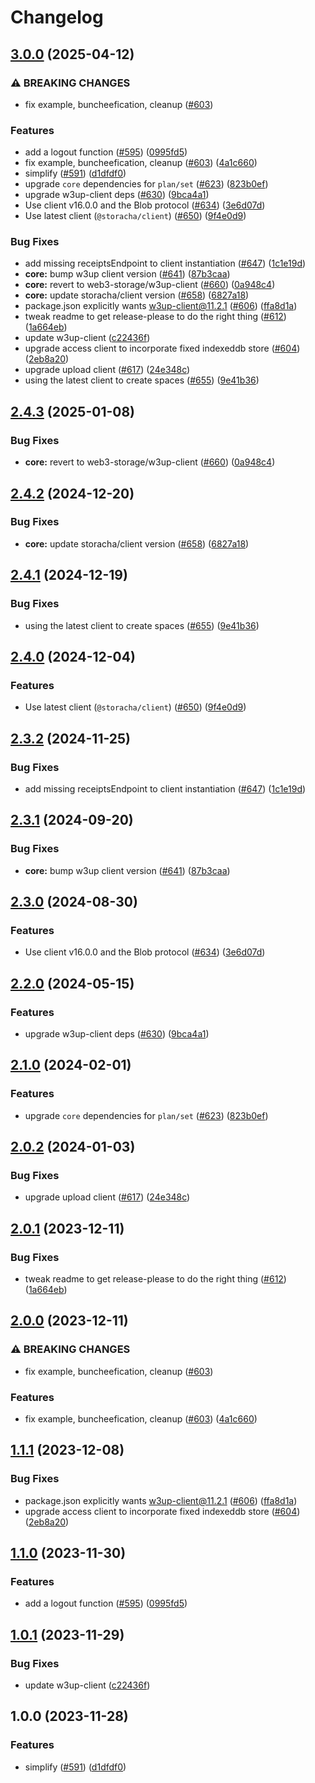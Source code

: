 # Changelog

## [3.0.0](https://github.com/o-c-foundation/Open-Drive-/compare/core-v2.4.3...core-v3.0.0) (2025-04-12)


### ⚠ BREAKING CHANGES

* fix example, buncheefication, cleanup ([#603](https://github.com/o-c-foundation/Open-Drive-/issues/603))

### Features

* add a logout function  ([#595](https://github.com/o-c-foundation/Open-Drive-/issues/595)) ([0995fd5](https://github.com/o-c-foundation/Open-Drive-/commit/0995fd525a3be7f5224af845dbd7ffcb76450c63))
* fix example, buncheefication, cleanup ([#603](https://github.com/o-c-foundation/Open-Drive-/issues/603)) ([4a1c660](https://github.com/o-c-foundation/Open-Drive-/commit/4a1c6602041c5b9053378655dbc8382519184221))
* simplify ([#591](https://github.com/o-c-foundation/Open-Drive-/issues/591)) ([d1dfdf0](https://github.com/o-c-foundation/Open-Drive-/commit/d1dfdf0bc015e8204db216278990d9c260fc7132))
* upgrade `core` dependencies for `plan/set` ([#623](https://github.com/o-c-foundation/Open-Drive-/issues/623)) ([823b0ef](https://github.com/o-c-foundation/Open-Drive-/commit/823b0ef04a874ef3d5664d84b6b3611dbea95a18))
* upgrade w3up-client deps ([#630](https://github.com/o-c-foundation/Open-Drive-/issues/630)) ([9bca4a1](https://github.com/o-c-foundation/Open-Drive-/commit/9bca4a1c4d5d4d24cc8cbd4741a05fb8bc5422f2))
* Use client v16.0.0 and the Blob protocol ([#634](https://github.com/o-c-foundation/Open-Drive-/issues/634)) ([3e6d07d](https://github.com/o-c-foundation/Open-Drive-/commit/3e6d07deb94a740c28de52928f107850a78eb8af))
* Use latest client (`@storacha/client`) ([#650](https://github.com/o-c-foundation/Open-Drive-/issues/650)) ([9f4e0d9](https://github.com/o-c-foundation/Open-Drive-/commit/9f4e0d91bc0eb6bd8530955a7843e7c29b442914))


### Bug Fixes

* add missing receiptsEndpoint to client instantiation ([#647](https://github.com/o-c-foundation/Open-Drive-/issues/647)) ([1c1e19d](https://github.com/o-c-foundation/Open-Drive-/commit/1c1e19dd5613cde6b102eb83997911324f854d1f))
* **core:** bump w3up client version ([#641](https://github.com/o-c-foundation/Open-Drive-/issues/641)) ([87b3caa](https://github.com/o-c-foundation/Open-Drive-/commit/87b3caa9e9cfb8da4d05a7d962765ef6aea05b57))
* **core:** revert to web3-storage/w3up-client ([#660](https://github.com/o-c-foundation/Open-Drive-/issues/660)) ([0a948c4](https://github.com/o-c-foundation/Open-Drive-/commit/0a948c4f58af06ffeea1506690a8090df338ba7b))
* **core:** update storacha/client version ([#658](https://github.com/o-c-foundation/Open-Drive-/issues/658)) ([6827a18](https://github.com/o-c-foundation/Open-Drive-/commit/6827a1872a12686bcf1d582f95585e3a9313e5a9))
* package.json explicitly wants w3up-client@11.2.1 ([#606](https://github.com/o-c-foundation/Open-Drive-/issues/606)) ([ffa8d1a](https://github.com/o-c-foundation/Open-Drive-/commit/ffa8d1a81faf5a6069bd816c5c0d71cc3c65f1ba))
* tweak readme to get release-please to do the right thing ([#612](https://github.com/o-c-foundation/Open-Drive-/issues/612)) ([1a664eb](https://github.com/o-c-foundation/Open-Drive-/commit/1a664eb33f40a085c48de872481de0a139832c68))
* update w3up-client ([c22436f](https://github.com/o-c-foundation/Open-Drive-/commit/c22436f34135cd8681af10845813e3cb550ad162))
* upgrade access client to incorporate fixed indexeddb store ([#604](https://github.com/o-c-foundation/Open-Drive-/issues/604)) ([2eb8a20](https://github.com/o-c-foundation/Open-Drive-/commit/2eb8a20597b38d831afb323a31d88ab499d2d662))
* upgrade upload client ([#617](https://github.com/o-c-foundation/Open-Drive-/issues/617)) ([24e348c](https://github.com/o-c-foundation/Open-Drive-/commit/24e348ce2451a9feb1b8cb5918a7d2f0a63a20b6))
* using the latest client to create spaces ([#655](https://github.com/o-c-foundation/Open-Drive-/issues/655)) ([9e41b36](https://github.com/o-c-foundation/Open-Drive-/commit/9e41b363b1646685a21a7441471d897bed9f4c2c))

## [2.4.3](https://github.com/storacha/w3ui/compare/core-v2.4.2...core-v2.4.3) (2025-01-08)


### Bug Fixes

* **core:** revert to web3-storage/w3up-client ([#660](https://github.com/storacha/w3ui/issues/660)) ([0a948c4](https://github.com/storacha/w3ui/commit/0a948c4f58af06ffeea1506690a8090df338ba7b))

## [2.4.2](https://github.com/storacha/w3ui/compare/core-v2.4.1...core-v2.4.2) (2024-12-20)


### Bug Fixes

* **core:** update storacha/client version ([#658](https://github.com/storacha/w3ui/issues/658)) ([6827a18](https://github.com/storacha/w3ui/commit/6827a1872a12686bcf1d582f95585e3a9313e5a9))

## [2.4.1](https://github.com/storacha/w3ui/compare/core-v2.4.0...core-v2.4.1) (2024-12-19)


### Bug Fixes

* using the latest client to create spaces ([#655](https://github.com/storacha/w3ui/issues/655)) ([9e41b36](https://github.com/storacha/w3ui/commit/9e41b363b1646685a21a7441471d897bed9f4c2c))

## [2.4.0](https://github.com/storacha/w3ui/compare/core-v2.3.2...core-v2.4.0) (2024-12-04)


### Features

* Use latest client (`@storacha/client`) ([#650](https://github.com/storacha/w3ui/issues/650)) ([9f4e0d9](https://github.com/storacha/w3ui/commit/9f4e0d91bc0eb6bd8530955a7843e7c29b442914))

## [2.3.2](https://github.com/storacha/w3ui/compare/core-v2.3.1...core-v2.3.2) (2024-11-25)


### Bug Fixes

* add missing receiptsEndpoint to client instantiation ([#647](https://github.com/storacha/w3ui/issues/647)) ([1c1e19d](https://github.com/storacha/w3ui/commit/1c1e19dd5613cde6b102eb83997911324f854d1f))

## [2.3.1](https://github.com/storacha/w3ui/compare/core-v2.3.0...core-v2.3.1) (2024-09-20)


### Bug Fixes

* **core:** bump w3up client version ([#641](https://github.com/storacha/w3ui/issues/641)) ([87b3caa](https://github.com/storacha/w3ui/commit/87b3caa9e9cfb8da4d05a7d962765ef6aea05b57))

## [2.3.0](https://github.com/storacha-network/w3ui/compare/core-v2.2.0...core-v2.3.0) (2024-08-30)


### Features

* Use client v16.0.0 and the Blob protocol ([#634](https://github.com/storacha-network/w3ui/issues/634)) ([3e6d07d](https://github.com/storacha-network/w3ui/commit/3e6d07deb94a740c28de52928f107850a78eb8af))

## [2.2.0](https://github.com/w3s-project/w3ui/compare/core-v2.1.0...core-v2.2.0) (2024-05-15)


### Features

* upgrade w3up-client deps ([#630](https://github.com/w3s-project/w3ui/issues/630)) ([9bca4a1](https://github.com/w3s-project/w3ui/commit/9bca4a1c4d5d4d24cc8cbd4741a05fb8bc5422f2))

## [2.1.0](https://github.com/web3-storage/w3ui/compare/core-v2.0.2...core-v2.1.0) (2024-02-01)


### Features

* upgrade `core` dependencies for `plan/set` ([#623](https://github.com/web3-storage/w3ui/issues/623)) ([823b0ef](https://github.com/web3-storage/w3ui/commit/823b0ef04a874ef3d5664d84b6b3611dbea95a18))

## [2.0.2](https://github.com/web3-storage/w3ui/compare/core-v2.0.1...core-v2.0.2) (2024-01-03)


### Bug Fixes

* upgrade upload client ([#617](https://github.com/web3-storage/w3ui/issues/617)) ([24e348c](https://github.com/web3-storage/w3ui/commit/24e348ce2451a9feb1b8cb5918a7d2f0a63a20b6))

## [2.0.1](https://github.com/web3-storage/w3ui/compare/core-v2.0.0...core-v2.0.1) (2023-12-11)


### Bug Fixes

* tweak readme to get release-please to do the right thing ([#612](https://github.com/web3-storage/w3ui/issues/612)) ([1a664eb](https://github.com/web3-storage/w3ui/commit/1a664eb33f40a085c48de872481de0a139832c68))

## [2.0.0](https://github.com/web3-storage/w3ui/compare/core-v1.1.1...core-v2.0.0) (2023-12-11)


### ⚠ BREAKING CHANGES

* fix example, buncheefication, cleanup ([#603](https://github.com/web3-storage/w3ui/issues/603))

### Features

* fix example, buncheefication, cleanup ([#603](https://github.com/web3-storage/w3ui/issues/603)) ([4a1c660](https://github.com/web3-storage/w3ui/commit/4a1c6602041c5b9053378655dbc8382519184221))

## [1.1.1](https://github.com/web3-storage/w3ui/compare/core-v1.1.0...core-v1.1.1) (2023-12-08)


### Bug Fixes

* package.json explicitly wants w3up-client@11.2.1 ([#606](https://github.com/web3-storage/w3ui/issues/606)) ([ffa8d1a](https://github.com/web3-storage/w3ui/commit/ffa8d1a81faf5a6069bd816c5c0d71cc3c65f1ba))
* upgrade access client to incorporate fixed indexeddb store ([#604](https://github.com/web3-storage/w3ui/issues/604)) ([2eb8a20](https://github.com/web3-storage/w3ui/commit/2eb8a20597b38d831afb323a31d88ab499d2d662))

## [1.1.0](https://github.com/web3-storage/w3ui/compare/core-v1.0.1...core-v1.1.0) (2023-11-30)


### Features

* add a logout function  ([#595](https://github.com/web3-storage/w3ui/issues/595)) ([0995fd5](https://github.com/web3-storage/w3ui/commit/0995fd525a3be7f5224af845dbd7ffcb76450c63))

## [1.0.1](https://github.com/web3-storage/w3ui/compare/core-v1.0.0...core-v1.0.1) (2023-11-29)


### Bug Fixes

* update w3up-client ([c22436f](https://github.com/web3-storage/w3ui/commit/c22436f34135cd8681af10845813e3cb550ad162))

## 1.0.0 (2023-11-28)


### Features

* simplify ([#591](https://github.com/web3-storage/w3ui/issues/591)) ([d1dfdf0](https://github.com/web3-storage/w3ui/commit/d1dfdf0bc015e8204db216278990d9c260fc7132))
